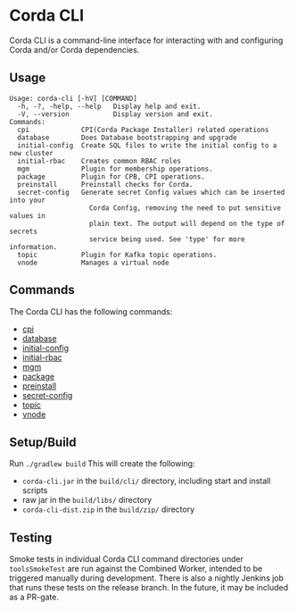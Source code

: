 # Corda CLI

Corda CLI is a command-line interface for interacting with and configuring Corda and/or Corda dependencies.

## Usage
```shell
Usage: corda-cli [-hV] [COMMAND]
  -h, -?, -help, --help   Display help and exit.
  -V, --version           Display version and exit.
Commands:
  cpi             CPI(Corda Package Installer) related operations
  database        Does Database bootstrapping and upgrade
  initial-config  Create SQL files to write the initial config to a new cluster
  initial-rbac    Creates common RBAC roles
  mgm             Plugin for membership operations.
  package         Plugin for CPB, CPI operations.
  preinstall      Preinstall checks for Corda.
  secret-config   Generate secret Config values which can be inserted into your
                    Corda Config, removing the need to put sensitive values in
                    plain text. The output will depend on the type of secrets
                    service being used. See 'type' for more information.
  topic           Plugin for Kafka topic operations.
  vnode           Manages a virtual node

```

## Commands

The Corda CLI has the following commands:

- [cpi](commands/cpi/README.md)
- [database](commands/db-config)
- [initial-config](commands/initial-config/README.md)
- [initial-rbac](commands/initial-rbac/README.md)
- [mgm](commands/network/README.md)
- [package](commands/package/README.md)
- [preinstall](commands/preinstall/README.md)
- [secret-config](commands/secret-config/README.md)
- [topic](commands/topic-config/)
- [vnode](commands/virtual-node/README.md)

## Setup/Build

Run `./gradlew build`
This will create the following:
- `corda-cli.jar` in the `build/cli/` directory, including start and install scripts
- raw jar in the `build/libs/` directory
- `corda-cli-dist.zip` in the `build/zip/` directory

## Testing
Smoke tests in individual Corda CLI command directories under `toolsSmokeTest` are run against the Combined Worker, intended to be triggered manually during development. There is also a nightly Jenkins job that runs these tests on the release branch. In the future, it may be included as a PR-gate.
